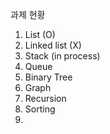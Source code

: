 과제 현황

1. List (O)
2. Linked list (X)
3. Stack (in process)
4. Queue
5. Binary Tree
6. Graph
7. Recursion
8. Sorting
9. 